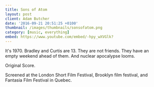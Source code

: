 ```yaml
---
title: Sons of Atom
layout: post
client: Adam Butcher
date: '2016-09-21 20:51:25 +0100'
thumbnail: /images/thumbnails/sonsofatom.png
category: [music, everything]
embed: https://www.youtube.com/embed/-hpy_wXVGlk?
---
```


It's 1970. Bradley and Curtis are 13. They are not friends. They have an empty weekend ahead of them. And nuclear apocalypse looms.

Original Score.

Screened at the London Short Film Festival, Brooklyn film festival, and Fantasia Film Festival in Quebec.
